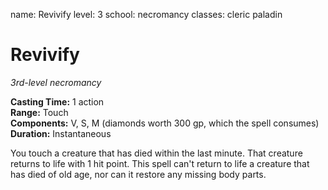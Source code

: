 name: Revivify
level: 3
school: necromancy
classes: cleric
         paladin

# Revivify 
_3rd-level necromancy_ 

**Casting Time:** 1 action    
**Range:** Touch    
**Components:** V, S, M (diamonds worth 300 gp, which the spell consumes)    
**Duration:** Instantaneous 

You touch a creature that has died within the last minute. That creature returns to life with 1 hit point. This spell can't return to life a creature that has died of old age, nor can it restore any missing body parts. 